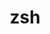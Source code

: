 ---
title: "zsh"
layout: cache
categories: [package, develop]
meta: {"versions": ["5.8"], "compilers": ["gcc@7.5.0"]}
spec_files: 
 - spec-0.json
spec_names:
 - 'zsh@5.8%gcc@7.5.0+skip-tcsetpgrp-test arch=linux-ubuntu18.04-x86_64 ^ncurses@6.2%gcc@7.5.0~symlinks+termlib abi=none arch=linux-ubuntu18.04-x86_64 ^pcre@8.45%gcc@7.5.0~jit+multibyte+utf arch=linux-ubuntu18.04-x86_64 ^pkgconf@1.8.0%gcc@7.5.0 arch=linux-ubuntu18.04-x86_64'
---